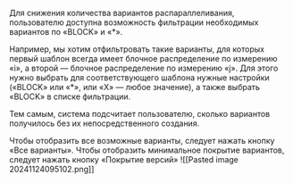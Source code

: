 Для снижения количества вариантов распараллеливания, пользователю доступна возможность фильтрации необходимых вариантов по «BLOCK» и «\*». 

Например, мы хотим отфильтровать такие варианты, для которых первый шаблон всегда имеет блочное распределение по измерению «i», а второй — блочное распределение по измерению «j». Для этого нужно выбрать для соответствующего шаблона нужные настройки («BLOCK» или «\*», или «Х» — любое значение), а также выбрать «BLOCK» в списке фильтрации. 

Тем самым, система подсчитает пользователю, сколько вариантов получилось без их непосредственного создания. 

Чтобы отобразить все возможные варианты, следует нажать кнопку «Все варианты». Чтобы отобразить минимальное покрытие вариантов, следует нажать кнопку «Покрытие версий»
![[Pasted image 20241124095102.png]]
